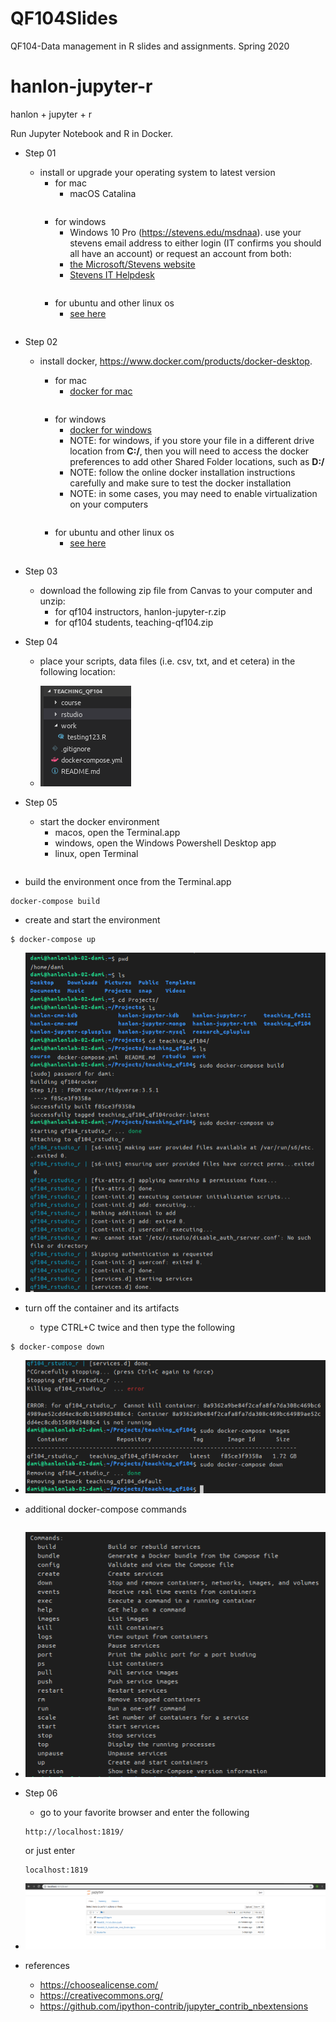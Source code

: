 # QF104Slides
QF104-Data management in R slides and assignments. Spring 2020

# hanlon-jupyter-r
hanlon + jupyter + r


Run Jupyter Notebook and R in Docker.

- Step 01
    - install or upgrade your operating system to latest version
        - for mac
            - macOS Catalina
        ```
        ```
        - for windows
            - Windows 10 Pro (https://stevens.edu/msdnaa).  use your stevens email address to either login (IT confirms you should all have an account) or request an account from both:
            - [the Microsoft/Stevens website](https://e5.onthehub.com/WebStore/Account/VerifyImportedUser.aspx?ws=9a73552b-cf9b-e011-969d-0030487d8897&vsro=8)  
            - [Stevens IT Helpdesk](https://sit.teamdynamix.com/TDClient/Requests/ServiceDet?ID=19685)
        ```
        ```
        - for ubuntu and other linux os
            - [see here](https://docs.docker.com/install/linux/docker-ce/ubuntu/)
        ```
        ```

- Step 02
    - install docker, https://www.docker.com/products/docker-desktop.  
        - for mac 
            - [docker for mac](https://store.docker.com/editions/community/docker-ce-desktop-mac)
        ```
        ```
        - for windows
            - [docker for windows](https://store.docker.com/editions/community/docker-ce-desktop-windows)
            - NOTE: for windows, if you store your file in a different drive location from **C:/**, then you will need to access the docker preferences to add other Shared Folder locations, such as **D:/**
            - NOTE: follow the online docker installation instructions carefully and make sure to test the docker installation
            - NOTE: in some cases, you may need to enable virtualization on your computers
        ```
        ```

        - for ubuntu and other linux os
            - [see here](https://docs.docker.com/install/linux/docker-ce/ubuntu/) 
        ```
        ```

- Step 03
    - download the following zip file from Canvas to your computer and unzip:
        - for qf104 instructors, hanlon-jupyter-r.zip
        - for qf104 students, teaching-qf104.zip

- Step 04
    - place your scripts, data files (i.e. csv, txt, and et cetera) in the following location:

    - ![qf104 work folder](./assets/qf104work_folder.png)

- Step 05
    - start the docker environment
        - macos, open the Terminal.app
        - windows, open the Windows Powershell Desktop app
        - linux, open Terminal

```
```

- build the environment once from the Terminal.app
```
docker-compose build
```

- create and start the environment

```
$ docker-compose up
```
- ![docker-compose build](./assets/docker-compose-build-and-up.png)


- turn off the container and its artifacts
    - type CTRL+C twice and then type the following
```
$ docker-compose down

```
- ![CTRL+C and docker-compose down](./assets/docker-compose-ctrlC-down.png)

- additional docker-compose commands
```
```
- ![docker-compose commands](./assets/docker-compose_commands.png)

- Step 06
    - go to your favorite browser and enter the following
    ```
    http://localhost:1819/
    ```
    or just enter
    ```
    localhost:1819
    ```
- ![localhost1819](./assets/localhost1819.png)

- references
    - https://choosealicense.com/
    - https://creativecommons.org/
    - https://github.com/ipython-contrib/jupyter_contrib_nbextensions
    

